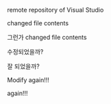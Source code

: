 ﻿remote repository of Visual Studio

changed file contents

 그런가
changed file contents

수정되었을까?

잘 되었을까?

Modify again!!!

again!!!
